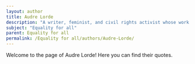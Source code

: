 ```yaml
---
layout: author
title: Audre Lorde
description: "A writer, feminist, and civil rights activist whose work focused on the issues of race, gender, and sexuality, empowering marginalized voices and advocating for equality."
subject: "Equality for all"
parent: Equality for all
permalink: /Equality for all/authors/Audre-Lorde/
---
```


Welcome to the page of Audre Lorde! Here you can find their quotes.
